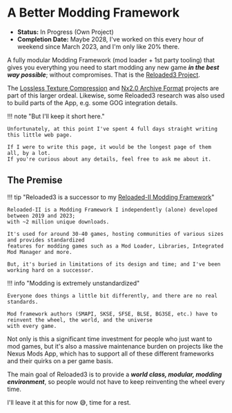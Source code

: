 # A Better Modding Framework

- **Status:** In Progress (Own Project)
- **Completion Date:** Maybe 2028, I've worked on this every hour of weekend since March 2023, and I'm only like 20% there.

A fully modular Modding Framework (mod loader + 1st party tooling) that gives you everything you need
to start modding any new game ***in the best way possible***; without compromises. That is the
[Reloaded3 Project](https://reloaded-project.github.io/Reloaded-III/index.html).

The [Lossless Texture Compression](./dxt-lossless-transform.md) and [Nx2.0 Archive Format](./nx2.0.md)
projects are part of this larger ordeal. Likewise, some Reloaded3 research was also used to build parts of the
App, e.g. some GOG integration details.

!!! note "But I'll keep it short here."

    Unfortunately, at this point I've spent 4 full days straight writing this little web page. 

    If I were to write this page, it would be the longest page of them all, by a lot.
    If you're curious about any details, feel free to ask me about it.

## The Premise

!!! tip "Reloaded3 is a successor to my [Reloaded-II Modding Framework](https://reloaded-project.github.io/Reloaded-II/)"

    Reloaded-II is a Modding Framework I independently (alone) developed between 2019 and 2023;
    with ~2 million unique downloads.

    It's used for around 30-40 games, hosting communities of various sizes and provides standardized
    features for modding games such as a Mod Loader, Libraries, Integrated Mod Manager and more.

    But, it's buried in limitations of its design and time; and I've been working hard on a successor.

!!! info "Modding is extremely unstandardized"

    Everyone does things a little bit differently, and there are no real standards.

    Mod framework authors (SMAPI, SKSE, SFSE, BLSE, BG3SE, etc.) have to reinvent the wheel, the world, and the universe
    with every game.

Not only is this a significant time investment for people who just want to mod games, but it's also
a massive maintenance burden on projects like the Nexus Mods App, which has to support all of these
different frameworks and their quirks on a per game basis.

The main goal of Reloaded3 is to provide a ***world class, modular, modding environment***, so
people would not have to keep reinventing the wheel every time.

I'll leave it at this for now 😅, time for a rest.